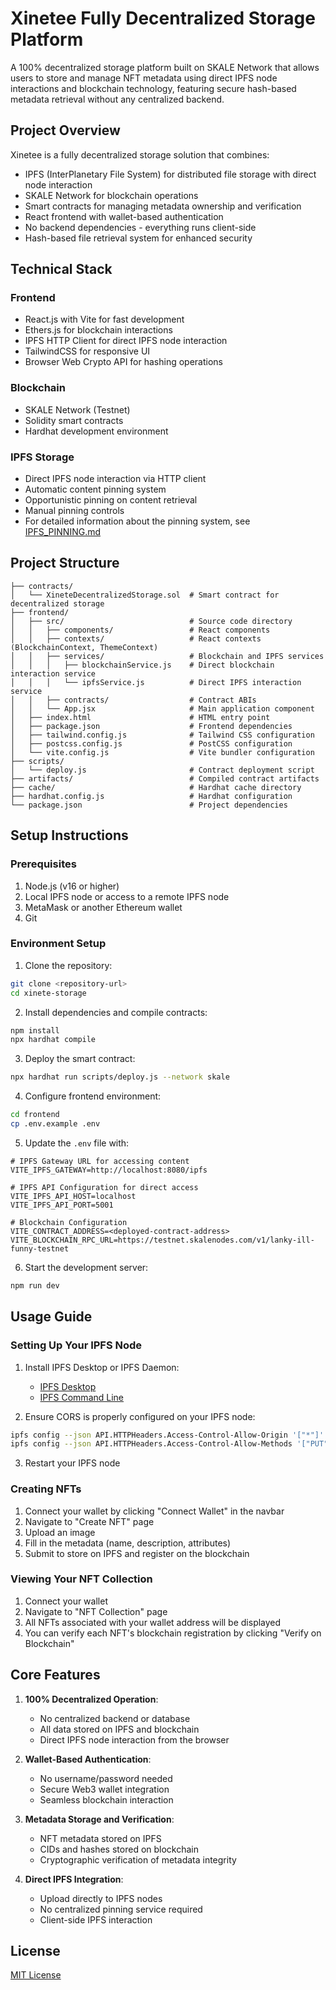 # Xinetee Fully Decentralized Storage Platform

A 100% decentralized storage platform built on SKALE Network that allows users to store and manage NFT metadata using direct IPFS node interactions and blockchain technology, featuring secure hash-based metadata retrieval without any centralized backend.

## Project Overview

Xinetee is a fully decentralized storage solution that combines:
- IPFS (InterPlanetary File System) for distributed file storage with direct node interaction
- SKALE Network for blockchain operations
- Smart contracts for managing metadata ownership and verification
- React frontend with wallet-based authentication
- No backend dependencies - everything runs client-side
- Hash-based file retrieval system for enhanced security

## Technical Stack

### Frontend
- React.js with Vite for fast development
- Ethers.js for blockchain interactions
- IPFS HTTP Client for direct IPFS node interaction
- TailwindCSS for responsive UI
- Browser Web Crypto API for hashing operations

### Blockchain
- SKALE Network (Testnet)
- Solidity smart contracts
- Hardhat development environment

### IPFS Storage
- Direct IPFS node interaction via HTTP client
- Automatic content pinning system
- Opportunistic pinning on content retrieval
- Manual pinning controls
- For detailed information about the pinning system, see [IPFS_PINNING.md](./docs/IPFS_PINNING.md)

## Project Structure

```
├── contracts/
│   └── XineteDecentralizedStorage.sol  # Smart contract for decentralized storage
├── frontend/
│   ├── src/                            # Source code directory
│   │   ├── components/                 # React components
│   │   ├── contexts/                   # React contexts (BlockchainContext, ThemeContext)
│   │   ├── services/                   # Blockchain and IPFS services
│   │   │   ├── blockchainService.js    # Direct blockchain interaction service
│   │   │   └── ipfsService.js          # Direct IPFS interaction service
│   │   ├── contracts/                  # Contract ABIs
│   │   └── App.jsx                     # Main application component
│   ├── index.html                      # HTML entry point
│   ├── package.json                    # Frontend dependencies
│   ├── tailwind.config.js              # Tailwind CSS configuration
│   ├── postcss.config.js               # PostCSS configuration
│   └── vite.config.js                  # Vite bundler configuration
├── scripts/
│   └── deploy.js                       # Contract deployment script
├── artifacts/                          # Compiled contract artifacts
├── cache/                              # Hardhat cache directory
├── hardhat.config.js                   # Hardhat configuration
└── package.json                        # Project dependencies
```

## Setup Instructions

### Prerequisites

1. Node.js (v16 or higher)
2. Local IPFS node or access to a remote IPFS node
3. MetaMask or another Ethereum wallet
4. Git

### Environment Setup

1. Clone the repository:
```bash
git clone <repository-url>
cd xinete-storage
```

2. Install dependencies and compile contracts:
```bash
npm install
npx hardhat compile
```

3. Deploy the smart contract:
```bash
npx hardhat run scripts/deploy.js --network skale
```

4. Configure frontend environment:
```bash
cd frontend
cp .env.example .env
```

5. Update the `.env` file with:
```
# IPFS Gateway URL for accessing content
VITE_IPFS_GATEWAY=http://localhost:8080/ipfs

# IPFS API Configuration for direct access
VITE_IPFS_API_HOST=localhost
VITE_IPFS_API_PORT=5001

# Blockchain Configuration
VITE_CONTRACT_ADDRESS=<deployed-contract-address>
VITE_BLOCKCHAIN_RPC_URL=https://testnet.skalenodes.com/v1/lanky-ill-funny-testnet
```

6. Start the development server:
```bash
npm run dev
```

## Usage Guide

### Setting Up Your IPFS Node

1. Install IPFS Desktop or IPFS Daemon:
   - [IPFS Desktop](https://docs.ipfs.tech/install/ipfs-desktop/)
   - [IPFS Command Line](https://docs.ipfs.tech/install/command-line/)

2. Ensure CORS is properly configured on your IPFS node:
```bash
ipfs config --json API.HTTPHeaders.Access-Control-Allow-Origin '["*"]'
ipfs config --json API.HTTPHeaders.Access-Control-Allow-Methods '["PUT", "POST", "GET"]'
```

3. Restart your IPFS node

### Creating NFTs

1. Connect your wallet by clicking "Connect Wallet" in the navbar
2. Navigate to "Create NFT" page
3. Upload an image
4. Fill in the metadata (name, description, attributes)
5. Submit to store on IPFS and register on the blockchain

### Viewing Your NFT Collection

1. Connect your wallet
2. Navigate to "NFT Collection" page
3. All NFTs associated with your wallet address will be displayed
4. You can verify each NFT's blockchain registration by clicking "Verify on Blockchain"

## Core Features

1. **100% Decentralized Operation**:
   - No centralized backend or database
   - All data stored on IPFS and blockchain
   - Direct IPFS node interaction from the browser

2. **Wallet-Based Authentication**:
   - No username/password needed
   - Secure Web3 wallet integration
   - Seamless blockchain interaction

3. **Metadata Storage and Verification**:
   - NFT metadata stored on IPFS
   - CIDs and hashes stored on blockchain
   - Cryptographic verification of metadata integrity

4. **Direct IPFS Integration**:
   - Upload directly to IPFS nodes
   - No centralized pinning service required
   - Client-side IPFS interaction

## License

[MIT License](LICENSE)
